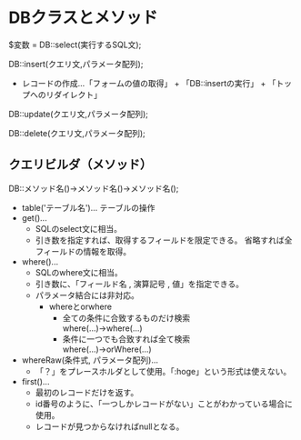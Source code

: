 # DBクラスとメソッド
$変数 = DB::select(実行するSQL文);　　
  
DB::insert(クエリ文,パラメータ配列);  
- レコードの作成...「フォームの値の取得」 + 「DB::insertの実行」 + 「トップへのリダイレクト」  

DB::update(クエリ文,パラメータ配列);  
  
DB::delete(クエリ文,パラメータ配列);  

## クエリビルダ（メソッド）　　
DB::メソッド名()->メソッド名()->メソッド名();　　

- table('テーブル名')... テーブルの操作
- get()... 
  - SQLのselect文に相当。
  - 引き数を指定すれば、取得するフィールドを限定できる。 省略すれば全フィールドの情報を取得。
- where()...
  - SQLのwhere文に相当。
  - 引き数に、「フィールド名 , 演算記号 , 値」を指定できる。
  - パラメータ結合には非対応。
    - whereとorwhere
      - 全ての条件に合致するものだけ検索  
      where(...)->where(...)
      - 条件に一つでも合致すれば全て検索  
      where(...)->orWhere(...)
- whereRaw(条件式, パラメータ配列)...
  - 「？」をプレースホルダとして使用。「:hoge」という形式は使えない。
- first()...
  - 最初のレコードだけを返す。
  - id番号のように、「一つしかレコードがない」ことがわかっている場合に使用。
  - レコードが見つからなければnullとなる。
